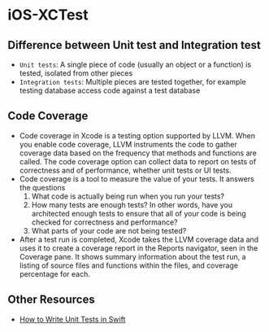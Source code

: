 # iOS-XCTest

## Difference between Unit test and Integration test
* `Unit tests`: A single piece of code (usually an object or a function) is tested, isolated from other pieces
* `Integration tests`: Multiple pieces are tested together, for example testing database access code against a test database

## Code Coverage
* Code coverage in Xcode is a testing option supported by LLVM. When you enable code coverage, LLVM instruments the code to gather coverage data based on the frequency that methods and functions are called. The code coverage option can collect data to report on tests of correctness and of performance, whether unit tests or UI tests.
* Code coverage is a tool to measure the value of your tests. It answers the questions
  1. What code is actually being run when you run your tests?
  2. How many tests are enough tests? In other words, have you architected enough tests to ensure that all of your code is being checked for correctness and performance?
  3. What parts of your code are not being tested?
* After a test run is completed, Xcode takes the LLVM coverage data and uses it to create a coverage report in the Reports navigator, seen in the Coverage pane. It shows summary information about the test run, a listing of source files and functions within the files, and coverage percentage for each.

## Other Resources
* [How to Write Unit Tests in Swift](https://www.agnosticdev.com/content/how-write-unit-tests-swift)
